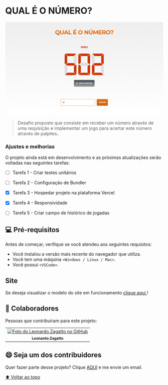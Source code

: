 # QUAL É O NÚMERO?

<img src="./img/DesafioSol.png" alt="QUAL É O NÚMERO?">

> Desafio proposto que consiste em receber um número através de uma requisição e implementar um jogo para acertar este número através de palpites..

### Ajustes e melhorias

O projeto ainda está em desenvolvimento e as próximas atualizações serão voltadas nas seguintes tarefas:

- [ ] Tarefa 1 - Criar testes unitários
- [ ] Tarefa 2 - Configuração de Bundler
- [X] Tarefa 3 - Hospedar projeto na plataforma Vercel
- [X] Tarefa 4 - Responsividade
- [ ] Tarefa 5 - Criar campo de histórico de jogadas


## 💻 Pré-requisitos

Antes de começar, verifique se você atendeu aos seguintes requisitos:
* Você instalou a versão mais recente do navegador que utiliza.
* Você tem uma máquina `<Windows / Linux / Mac>`.
* Você possui `<VSCode>`.


## Site

Se deseja visualizar o modelo do site em funcionamento <a  href="https://sort-number-check.vercel.app/" target="_blank">clique aqui </a>!


## 🤝 Colaboradores

Pessoas que contribuíram para este projeto:

<table>
  <tr>
    <td align="center">
      <a href="https://github.com/LZagatto" target="_blank">
        <img src="https://github.com/LZagatto.png" width="100px;" alt="Foto do Leonardo Zagatto no GitHub"/><br>
        <sub>
          <b>Leonardo Zagatto</b>
        </sub>
      </a>
    </td>
  </tr>
</table>



## 😄 Seja um dos contribuidores

Quer fazer parte desse projeto? Clique [AQUI](mailto:leozagatto1@gmail.com) e me envie um email.

[⬆ Voltar ao topo](#Finder-React)<br>
